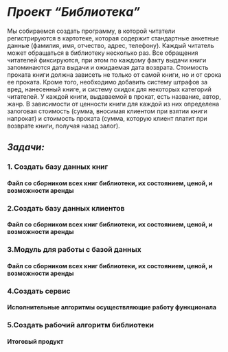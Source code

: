 ***<h1>Проект “Библиотека”</h1>***
Мы собираемся создать программу, в которой читатели регистрируются в картотеке, которая содержит стандартные анкетные данные (фамилия, имя, отчество, адрес, телефонy). Каждый читатель может обращаться в библиотеку несколько раз. Все обращения читателей фиксируются, при этом по каждому факту выдачи книги запоминаются дата выдачи и ожидаемая дата возврата. Стоимость проката книги должна зависеть не только от самой книги, но и от срока ее проката. Кроме того, необходимо добавить систему штрафов за вред, нанесенный книге, и систему скидок для некоторых категорий читателей. У каждой книги, выдаваемой в прокат, есть название, автор, жанр. В зависимости от ценности книги для каждой из них определена залоговая стоимость (сумма, вносимая клиентом при взятии книги напрокат) и стоимость проката (сумма, которую клиент платит при возврате книги, получая назад залог).

***<h2>Задачи:</h2>***

**<h3>1. Создать базу данных книг</h3>**
<h4>Файл со сборником всех книг библиотеки, их состоянием, ценой, и возможности аренды</h4>

**<h3>2.Создать базу данных клиентов</h3>**
<h4>Файл со сборником всех книг библиотеки, их состоянием, ценой, и возможности аренды</h4>

**<h3>3.Модуль для работы с базой данных</h3>**
<h4>Файл со сборником всех книг библиотеки, их состоянием, ценой, и возможности аренды</h4>

**<h3>4.Создать сервис</h3>**
<h4>Исполнительные алгоритмы осуществляющие работу функционала</h4>

**<h3>5.Создать рабочий алгоритм библиотеки</h3>**
<h4>Итоговый продукт</h4>
